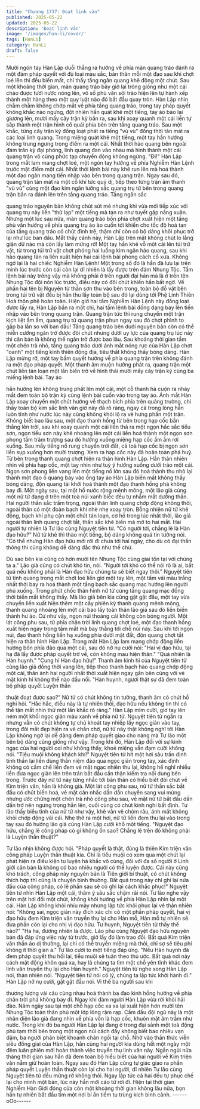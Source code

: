 ```yaml
---
title: "Chương 1737: Đoạt linh văn"
published: 2025-05-22
updated: 2025-05-22
description: 'Đoạt linh văn'
image: '/images/han-li/cover/'
tags: [HanLi]
category: HanLi
draft: false
---
```


Mười ngón tay Hàn Lập duỗi thẳng ra hướng về phía màn quang
tráo đánh ra một đám pháp quyết với đủ loại màu sắc, bản thân
mỗi một đạo sau khi chợt loé lên thì đều biến mất, chỉ thấy tầng
ngân quang khẽ động một chút.
Sau một khoảng thời gian, màn quang tráo bây giờ lại trông giống
như một cái chảo được tưới nước nóng lên, vô số phù văn sôi
trào hiện lên tự hành xếp thành một hàng theo một quy luật nào
đó bắt đầu quay tròn.
Hàn Lập nhìn chằm chằm không chớp mắt về phía tầng quang
tráo, trong tay pháp quyết không khắc nào ngưng, đột nhiên hắn
quát khẽ một tiếng, tay áo bào lại giương lên, mười mấy cây trận
kỳ bắn ra, sau khi xoay quanh một cái liền tự sắp thành một trận
hình cổ quái phía bên trên tầng quang tráo. Sau một khắc, từng
cây trận kỳ đồng loạt phát ra tiếng "vù vù" đồng thời tản mát ra
các loại linh quang.
Trong miệng quát khẽ một tiếng, một tay hắn hướng không trung
ngưng trọng điểm ra một cái. Nhất thời hào quang bên ngoài đám
trân kỳ đại phóng, linh quang đan vào nhau mà hình thành một cái
quang trận vô cùng phức tạp chuyển động không ngừng.
"Đi!"
Hàn Lập trong mắt lam mang chợt loé, một ngón tay hướng về
phía Nghiễm Hàn Lệnh trước mặt điểm một cái.
Nhất thời lệnh bài này khẽ run lên mà hoá thành một đạo ngân
mang tiến nhập vào bên trong quang trận. Ngay sau đó, quang
trận tản mát ra một cỗ khí tức quỷ dị, tiếp theo từng trận âm thanh
"vù vù" cùng một đạo kim ngân lưỡng sắc quang trụ từ bên trong
quang trận bắn ra đánh lên trên tầng quang tráo. Tầng ngân sắc

quang tráo nguyên bản không chút sứt mẻ nhưng khi vừa mới
tiếp xúc với quang trụ này liền "thử lạp" một tiếng mà tan ra như
tuyết gặp nắng xuân. Nhưng một lúc sau nữa, màn quang tráo
bốn phía chợt xuất hiện một tầng phù văn hướng về phía quang
trụ ào ào cuốn tới khiến cho tốc độ hoà tan của tầng quang tráo
có chút đình trệ, thậm chí còn có bộ dáng khôi phục trở lại như
lúc ban đầu.
Mắt thấy cảnh này, Hàn Lập trên mặt không chút lo lắng giận dữ
nào mà còn lấy làm mừng rỡ!
Một tay hắn khẽ vỗ một cái lên túi trữ vật, từ trong túi trữ vật chợt
phóng hai luồng kim ngân hào quang, sau khi hào quang tản ra
liền xuất hiện hai cái lệnh bài phong cách cổ xưa. Không ngờ lại
là hai chiếc Nghiễm Hàn Lệnh!
Một trong số đó là hắn đã lưu lại trên mình lúc trước còn cái còn
lại dĩ nhiên là lấy được trên đám Nhung Tộc. Tấm lệnh bài này
trông vậy mà không phải ở trên người đại hán mà là ở trên tên
Nhung Tộc đội nón lúc trước, điều này có đôi chút khiến hắn bất
ngờ. Về phần hai tên bị Nguyên từ thần sơn thu vào bên trong,
toàn bộ đồ vật bên trong túi trữ vật đều bị hắn thu lấy toàn bộ sau
đó lại dùng tới Phệ Linh Thiên Hoả thôn phệ hoàn toàn. Hiện giờ
hai tấm Nghiễm Hàn Lệnh này đồng loạt được lấy ra, Hàn Lập
bắn ra một chỉ, hai tấm lệnh bài đồng dạng bay lên tiến nhập vào
bên trong quang trận. Quang trận tức thì rung chuyển một trận
kịch liệt ầm ầm, quang trụ từ quang trận phun ngay sau đó chợt
phình to gấp ba lần so với ban đầu!
Tầng quang tráo bên dưới nguyên bản còn có thể miễn cưỡng
ngăn trở được đôi chút nhưng dưới uy lực của quang trụ lúc này
thì căn bản là không thể ngăn trở được bao lâu. Sau khoảng thời
gian tầm một chén trà nhỏ, tầng quang tráo dưới ánh mắt nóng
rực của Hàn Lập chợt "oanh" một tiếng kinh thiên động địa, tiêu
thất không thấy bóng dáng.
Hàn Lập mừng rỡ, một tay bấm quyết hướng về phía quang trận
trên không đánh ra một đạo pháp quyết. Một thanh âm muộn
hưởng phát ra, quang trận một chút liền tán loạn một lần biến trở
về hình thái mười mấy cây trận kỳ cùng ba miếng lệnh bài. Tay áo

hắn hướng lên không trung phất lên một cái, một cỗ thanh hà
cuộn ra nháy mắt đem toàn bộ trận kỳ cùng lệnh bài cuốn vào
trong tay áo.
Ánh mắt Hàn Lập xoay chuyển một chút hướng về thạch bích
phía trên quảng trường, chỉ thấy toàn bộ kim sắc linh văn giờ này
đã rõ ràng, ngay cả trong lòng hắn luôn tĩnh như nước lúc này
cũng không khỏi lộ ra vẻ hưng phấn một trận.
Không biết bao lâu sau, một đạo thanh hồng từ bên trong hạp cốc
bắn thẳng lên trời, sau khi xoay quanh một cái liền thả ra một
ngọn hắc sắc tiểu sơn, ngọn tiểu sơn này khẽ nhoáng lên một cái
liền hoá thành một ngọn sơn phong tầm trăm trượng sau đó
hướng xuống miệng hạp cốc ầm ầm rơi xuống. Sau mấy tiếng nổ
rung chuyển trời đất, cả toà hạp cốc bị ngọn sơn liền sụp xuống
hơn mười trượng. Xem ra hạp cốc này đã hoàn toàn phá huỷ. Từ
bên trong thanh quang chợt hiện ra thân hình Hàn Lập.
Hắn thản nhiên nhìn về phía hạp cốc, một tay nhìn như tuỳ ý
hướng xuống dưới trảo một cái. Ngọn sơn phong liền vang lên
một tiếng nổ lớn sau đó hoá thành thu nhỏ lại thành một đạo ô
quang bay vào ống tay áo Hàn Lập biến mất không thấy bóng
dáng, độn quang tái khởi hoá thành một đạo thanh hồng phá
không bay đi.
Một ngày sau, tại một hồ nước rộng mênh mông, một lão giả cùng
một nữ tử đang ở trên một toà núi xanh biếc đều tự nhắm mắt
dưỡng thần. Hai người thần sắc trầm trọng, ngoài thân linh quang
chớp động không thôi, ngoài thân có một đoàn bạch khí nhè nhẹ
xoay tròn. Bỗng nhiên nữ tử khẽ động, bạch khí phụ cận một chút
tán loạn, cơ hồ trong lúc nhất thời, lão giả ngoài thân linh quang
chợt tắt, thần sắc khẽ biến mà mở to hai mắt. Hai người tự nhiên
là Tư lão cùng Nguyệt tiên tử.
"Có người tới, chẳng lẽ là Hàn đạo hữu?"
Nữ tử khẽ thì thào một tiếng, bộ dáng không quá tin tưởng nói.
"Có thể nhưng Hàn đạo hữu mới rời đi chưa tới hai ngày, cho dù
có đại thần thông thì cũng không dễ dàng đắc thủ như thế chứ.

Dù sao bên kia cũng có hơn mười tên Nhung Tộc cùng giai tồn tại
với chúng ta a."
Lão giả cũng có chút khó tin, nói.
"Người tới khó có thể nói rõ là ai, bất quá nếu không phải là Hàn
đạo hữu chúng ta sẽ biết ngay thôi."
Nguyệt tiên tử tinh quang trong mắt chợt loé liền giơ một tay lên,
một tấm vải màu trắng nhất thời bay ra hoá thành một tầng bạch
sắc quang mạc hướng lên người phủ xuống. Trong phút chốc
thân hình nữ tử cùng tầng quang mạc đồng thời biến mất không
thấy.
Mà lão giả bên kia cũng gật gật đầu, một tay vừa chuyển liền xuất
hiện thêm một cây phiên kỳ thanh quang mênh mông, thanh
quang nhoáng lên một cái bao lấy toàn thân lão giả sau đó liền
biến thành hư ảo. Cứ như vậy, ngọn núi thoáng cái không còn
bóng người.
Một lát công phu sau, từ phía chân trời linh quang chợt loé, một
đạo thanh hồng xuất hiện ngay trong tầm mắt mà bay thẳng tới
chỗ núi này. Sau khi tới ngọn núi, đạo thanh hồng liền hạ xuống
phía dưới mặt đất, độn quang chợt tắt hiện ra thân hình Hàn Lập.
Trong mắt Hàn Lập lam mang chớp động liền hướng bốn phía
đảo qua một cái, sau đó nở nụ cười nói:
"Hai vị đạo hữu, tại hạ đã lấy được pháp quyết trở về, còn không
mau hiện thân."
"Quả nhiên là Hàn huynh."
"Cung hỉ Hàn đạo hữu!"
Thanh âm kinh hỉ của Nguyệt tiên tử cùng lão giả đồng thời vang
lên, tiếp theo thanh bạch hào quang chớp động một cái, thân ảnh
hai người nhất thời xuất hiện ngay gần bên cùng với vẻ mặt kinh
hỉ không thể nào dấu nổi.
"Hàn huynh, ngươi thật sự đã đem toàn bộ pháp quyết Luyện thần

thuật đoạt được sao?"
Nữ tử có chút không tin tưởng, thanh âm có chút hồ nghi hỏi.
"Hắc hắc, điều này là tự nhiên thôi, đạo hữu nếu không tin thì có
thể tận mắt nhìn thử một lần khắc rõ ràng."
Hàn Lập mỉm cười, giơ tay lên ném một khối ngọc giản màu xanh
về phía nữ tử.
Nguyệt tiên tử ngẩn ra nhưng vẫn có chút không tự chủ khoát tay
nhiếp lấy ngọc giản vào tay, trong đôi mắt đẹp hiện ra vẻ chần
chờ, nữ tử này thật không nghĩ tới Hàn Lập không ngờ lại dễ
dàng đem pháp quyết giao cho nàng mà Tư lão một bên bộ dáng
cũng giống như vậy. Trong khi đó, Hàn Lập đối với sự kinh ngạc
của hai người coi như không thấy, khoé miệng vẫn đạm cười
không nói.
"Tiểu muội không khách khí!"
Nguyệt tiên tử hít một hơi sâu trấn định tinh thần lại liền dùng thần
niệm đảo qua ngọc giản trong tay, xác định không có cấm chế liền
đem vẻ mặt ngạc nhiên thu lại, không hề nghĩ nhiều liền đưa ngọc
giản lên trên trán bắt đầu cẩn thận kiểm tra nội dung bên trong.
Trước đây nữ tử này tứng nhắc tới bản thân có hiểu biết đôi chút
về Kim triện văn, hẳn là không giả.
Một lát công phu sau, nữ tử thần sắc bắt đầu có chút biến hoá, vẻ
mặt cân nhắc dần dần chuyển sang vui mừng nhưng ước chừng
một chén trà nhỏ công phu sau, vẻ mặt nữ tử bắt đầu dần dần trở
nên ngưng trọng hẳn lên, cuối cùng có chút kinh nghi bất định.
Tư lão thấy biểu tình của nữ tử như vậy, khẽ vân vê chòm râu,
ánh mắt không khỏi chớp động vài cái.
Nhẹ thở ra một hơi, nữ tử liền đem thu lại vào trong tay sau đó
hướng lão giả cùng Hàn Lập cười khổ một tiếng.
"Nguyệt đạo hữu, chẳng lẽ công pháp có gì không ổn sao? Chẳng
lẽ trên đó không phải là Luyện thần thuật?"

Tư lão nhịn không được hỏi.
"Pháp quyết là thật, đúng là thiên Kim triện văn công pháp Luyện
thần thuật kia. Chỉ là tiểu muội có xem qua một chút lại phát hiện
ra điều kiện tu luyện hà khắc vô cùng, đối với đa số người ở Linh
giới căn bản là không có bao nhiêu người có thể luyện được. Cái
này cũng khó trách, công pháp này nguyên bản là Tiên giới bí
thuật, có chút không thích hợp thì cũng là chuyện bình thường.
Bất quá trong này chỉ ghi lại nửa đầu của công pháp, có lẽ phần
sau sẽ có ghi lại cách khắc phục!"
Nguyệt tiên tử nhìn Hàn Lập một cái, thâm ý sâu sắc chậm rãi nói.
Tư lão nghe vậy trên mặt hơi đổi một chút, không khỏi hướng về
phía Hàn Lập nhìn lại một cái. Hàn Lập không khỏi nhíu mày
nhưng lập tức khôi phục lại vẻ thản nhiên nói:
"Không sai, ngọc giản này đích xác chỉ có một phần pháp quyết,
hai vị đạo hữu đem Kim triện văn truyền thụ lại cho Hàn mỗ, Hàn
mỗ tự nhiên sẽ đưa phần còn lại cho nhị vị đạo hữu. Tư huynh,
Nguyệt tiên tử thấy thế nào?"
"Ha ha, đương nhiên là được. Lão phu cùng Nguyệt đạo hữu
nguyên bản đã đáp ứng việc này từ trước, giờ lấy đó làm trao đổi.
Bất quá Kim triện văn thần ảo dị thường, lại chỉ có thể truyền
miệng mà thôi, chỉ sợ sẽ tiêu phí không ít thời gian a."
Tư lão cười to một tiếng đáp ứng.
"Nếu Hàn huynh đã đem pháp quyết thu hồi lại, tiểu muội sẽ tuân
theo thủ ước. Bất quá nơi này cách mật động khôn quá xa, hay là
chúng ta tìm một chỗ yên tĩnh khác đem linh văn truyền thụ lại cho
Hàn huynh."
Nguyệt tiên tử nghe xong Hàn Lập nói, thản nhiên nói.
"Nguyệt tiên tử nói có lý, chúng ta lập tức khởi hành đi."
Hàn Lập nở nụ cười, gật gật đầu nói. Vì thế ba người sau khi

thương lượng vài câu cùng nhau hoá thành ba đạo kinh hồng
hướng về phía chân trời phá không bay đi.
Ngay khi đám người Hàn Lập vừa rời khỏi hải đảo. Năm ngày sau
tại một chỗ hạp cốc xa xa lại xuất hiện hơn mười tên Nhung Tộc
toàn thân phủ một lớp lông rậm rạp. Cầm đầu đội ngũ này là một
nhân diện lão giả đang nhìn về phía vốn là hạp cốc, khuôn mặt
âm trầm như nước.
Trong khi đó ba người Hàn Lập lại đang ở trong đại sảnh một toà
động phủ tạm thời bên trong một ngọn núi cách đấy không biết
bao nhiêu vạn dặm, ba người phân biệt khoanh chân ngồi tại chỗ.
Nhờ vào thần thức viễn siêu đồng giai của Hàn Lập, hắn cùng hai
người kia dùng hết một ngày một đêm luân phiên mới hoàn thành
việc truyền thụ linh văn này.
Ngắn ngủi nửa tháng thời gian sau hắn đã đem toàn bộ hiểu biết
của hai người về Kim triện văn nẵm giữ hoàn toàn. Ngay sau đó
Hàn Lập cũng tự giác giao ra phần pháp quyết Luyện thần thuật
còn lại cho hai người, dĩ nhiên Tư lão cùng Nguyệt tiên tử đều
mừng rỡ không thôi. Ngay lập tức cả hai đều tự phục chế lại cho
mình một bản, lúc này hắn mới cáo từ rời đi.
Hiện tại thời gian Nghiễm Hàn Giới đóng cửa còn một khoảng
thời gian không lâu nữa, bọn hắn tự nhiên bắt đầu tìm một nơi bí
ẩn tiềm tu trùng kích bình cảnh.
------oOo------
